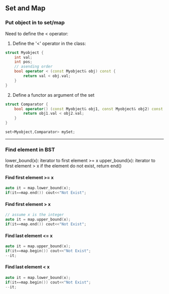 ## Set and Map

### Put object in to set/map
Need to define the < operator:
1) Define the '<' operator in the class:
```c++
struct Myobject {
	int val;
	int pos;
	// asending order
	bool operator < (const Myobject& obj) const {
		return val < obj.val;
	}
}
```

2) Define a functor as argument of the set
```c++
struct Comparator {
	bool operator() (const Myobject& obj1, const Myobject& obj2) const {
		return obj1.val < obj2.val;
	}
}

set<Myobject,Comparator> mySet;
```



---
### Find element in BST
lower_bound(x): iterator to first element >= x
upper_bound(x): iterator to first element > x
if the element do not exist, return end()

#### Find first element >= x
```c++
auto it = map.lower_bound(x);
if(it==map.end()) cout<<"Not Exist";
```

#### Find first element > x
```c++
// assume x is the integer
auto it = map.upper_bound(x);
if(it==map.end()) cout<<"Not Exist";
```

#### Find last element <= x
```c++
auto it = map.upper_bound(x);
if(it==map.begin()) cout<<"Not Exist";
--it; 
```

#### Find last element < x
```c++
auto it = map.lower_bound(x);
if(it==map.begin()) cout<<"Not Exist";
--it; 
```